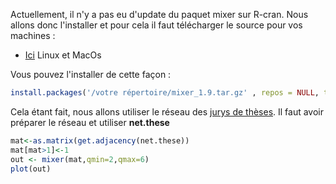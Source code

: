 
Actuellement, il n'y a pas eu d'update du paquet mixer sur R-cran. 
Nous allons donc l'installer et pour cela il faut télécharger le source pour vos machines : 
* [Ici](https://cran.r-project.org/src/contrib/Archive/mixer/mixer_1.9.tar.gz) Linux et MacOs 

Vous pouvez l'installer de cette façon : 
```R
install.packages('/votre répertoire/mixer_1.9.tar.gz' , repos = NULL, type="source")
```

Cela étant fait, nous allons utiliser le réseau des [jurys de thèses](https://github.com/PirehP1/RessourcesReseauxED/blob/master/script/theseshistoire.md). Il faut avoir préparer le réseau et utiliser **net.these**

```R
mat<-as.matrix(get.adjacency(net.these))
mat[mat>1]<-1
out <- mixer(mat,qmin=2,qmax=6)
plot(out)
```
